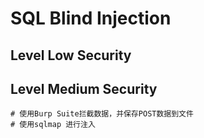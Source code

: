 # SQL Blind Injection

## Level Low Security

## Level Medium Security
```
# 使用Burp Suite拦截数据，并保存POST数据到文件
# 使用sqlmap 进行注入
```
